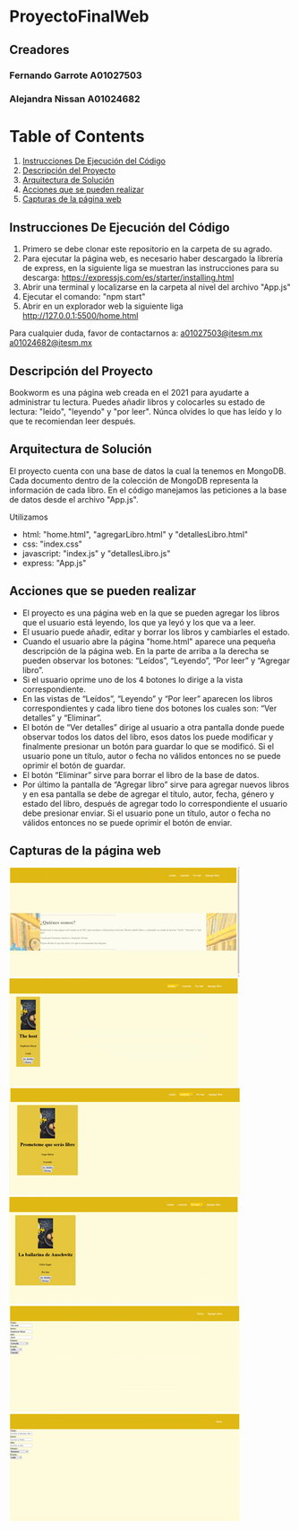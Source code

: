 # ProyectoFinalWeb
## Creadores
### Fernando Garrote A01027503
### Alejandra Nissan A01024682

# Table of Contents
1. [Instrucciones De Ejecución del Código](#Instrucciones)
2. [Descripción del Proyecto](#Descripcion)
3. [Arquitectura de Solución](Arquitectura)
4. [Acciones que se pueden realizar](#Acciones)
5. [Capturas de la página web](#Capturas)


## Instrucciones De Ejecución del Código <a name="introducciones"></a>
1. Primero se debe clonar este repositorio en la carpeta de su agrado.
2. Para ejecutar la página web, es necesario haber descargado la librería de express, en la siguiente liga se muestran las instrucciones para su descarga: https://expressjs.com/es/starter/installing.html
3. Abrir una terminal y localizarse en la carpeta al nivel del archivo "App.js"
4. Ejecutar el comando: "npm start"
5. Abrir en un explorador web la siguiente liga http://127.0.0.1:5500/home.html

Para cualquier duda, favor de contactarnos a:
a01027503@itesm.mx
a01024682@itesm.mx

## Descripción del Proyecto <a name="Descripcion"></a>
Bookworm es una página web creada en el 2021 para ayudarte a administrar tu lectura. Puedes añadir libros y colocarles su estado de lectura: "leido", "leyendo" y "por leer". 
Núnca olvides lo que has leído y lo que te recomiendan leer después.
## Arquitectura de Solución <a name="Arquitectura"></a>
El proyecto cuenta con una base de datos la cual la tenemos en MongoDB. Cada documento dentro de la colección de MongoDB representa la información de cada libro. En el código manejamos las peticiones a la base de datos desde el archivo "App.js". 

Utilizamos 
- html: "home.html", "agregarLibro.html" y "detallesLibro.html" 
- css: "index.css"
- javascript: "index.js" y "detallesLibro.js"
- express: "App.js"

## Acciones que se pueden realizar <a name="Acciones"></a>
- El proyecto es una página web en la que se pueden agregar los libros que el usuario está leyendo, los que ya leyó y los que va a leer. 
- El usuario puede añadir, editar y borrar los libros y cambiarles el estado. 
- Cuando el usuario abre la página "home.html" aparece una pequeña descripción de la página web. En la parte de arriba a la derecha se pueden observar los botones: “Leídos”, “Leyendo”, “Por leer” y “Agregar libro”. 
- Si el usuario oprime uno de los 4 botones lo dirige a la vista correspondiente. 
- En las vistas de  “Leídos”, “Leyendo” y “Por leer” aparecen los libros correspondientes y cada libro tiene dos botones los cuales son: “Ver detalles” y “Eliminar”. 
- El botón de “Ver detalles” dirige al usuario a otra pantalla donde puede observar todos los datos del libro, esos datos los puede modificar y finalmente presionar un botón para guardar lo que se modificó. Si el usuario pone un título, autor o fecha no válidos entonces no se puede oprimir el botón de guardar. 
- El botón “Eliminar” sirve para borrar el libro de la base de datos. 
- Por último la pantalla de “Agregar libro” sirve para agregar nuevos libros y en esa pantalla se debe de agregar el título, autor, fecha, género y estado del libro, después de agregar todo lo correspondiente el usuario debe presionar enviar. Si el usuario pone un título, autor o fecha no válidos entonces no se puede oprimir el botón de enviar. 

## Capturas de la página web <a name="Capturas"></a>
![Home](ReadMe/Home.png "Home")
![Leido](ReadMe/Leido.png "Leido")
![Leyendo](ReadMe/Leyendo.png "Leyendo")
![PorLeer](ReadMe/PorLeer.png "PorLeer")
![Editar](ReadMe/Editar.png "Editar")
![Agregar](ReadMe/Agregar.png "Agregar")
